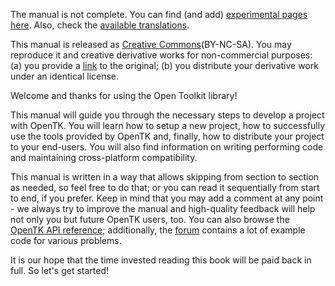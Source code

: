 The manual is not complete. You can find \(and add\) [experimental pages here](https://web.archive.org/web/20150923092918/http://www.opentk.com/doc/experiment). Also, check the [available translations](https://web.archive.org/web/20150923092918/http://www.opentk.com/doc/translations).

This manual is released as [Creative Commons](https://web.archive.org/web/20150923092918/http://en.wikipedia.org/wiki/Creative_Commons_licenses)\(BY-NC-SA\). You may reproduce it and creative derivative works for non-commercial purposes: \(a\) you provide a [link](https://web.archive.org/web/20150923092918/http://www.opentk.com/doc) to the original; \(b\) you distribute your derivative work under an identical license.

Welcome and thanks for using the Open Toolkit library!

This manual will guide you through the necessary steps to develop a project with OpenTK. You will learn how to setup a new project, how to successfully use the tools provided by OpenTK and, finally, how to distribute your project to your end-users. You will also find information on writing performing code and maintaining cross-platform compatibility.

This manual is written in a way that allows skipping from section to section as needed, so feel free to do that; or you can read it sequentially from start to end, if you prefer. Keep in mind that you may add a comment at any point - we always try to improve the manual and high-quality feedback will help not only you but future OpenTK users, too. You can also browse the [OpenTK API reference](https://web.archive.org/web/20150923092918/http://www.opentk.com/files/doc/annotated.html); additionally, the [forum](https://web.archive.org/web/20150923092918/http://www.opentk.com/forum) contains a lot of example code for various problems.

It is our hope that the time invested reading this book will be paid back in full. So let's get started!

